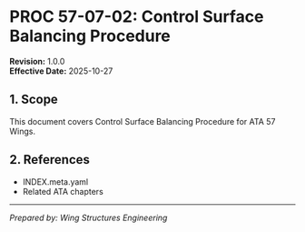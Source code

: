 # PROC 57-07-02: Control Surface Balancing Procedure

**Revision:** 1.0.0  
**Effective Date:** 2025-10-27

## 1. Scope
This document covers Control Surface Balancing Procedure for ATA 57 Wings.

## 2. References
- INDEX.meta.yaml
- Related ATA chapters

---
*Prepared by: Wing Structures Engineering*
